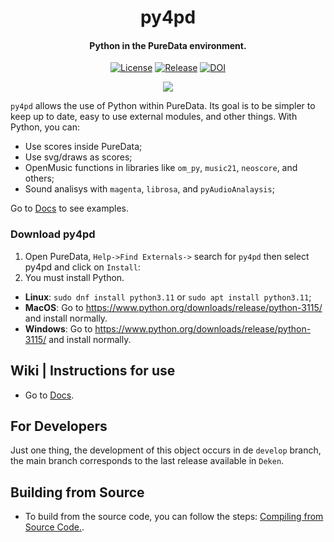 <p align="center">
  <h1 align="center">py4pd</h1>
  <h4 align="center">Python in the PureData environment.</h4>
</p>
<p align="center">
    <a href="https://github.com/plugdata-team/plugdata/blob/main/LICENSE"><img src="https://img.shields.io/badge/license-GPL--v3-blue.svg" alt="License"></a>
    <a href="https://github.com/charlesneimog/py4pd/releases/latest"><img src="https://img.shields.io/github/release/charlesneimog/py4pd.svg?include_prereleases" alt="Release"></a>
    <a href="https://doi.org/10.5281/zenodo.10247117"><img src="https://zenodo.org/badge/DOI/10.5281/zenodo.10247117.svg" alt="DOI"></a>
</p>
    
<p align="center">
  <a href="https://github.com/charlesneimog/py4pd/actions/workflows/Dev-Tests.yml"><img src="https://github.com/charlesneimog/py4pd/actions/workflows/Dev-Tests.yml/badge.svg?branch=develop"></a>
</p>

`py4pd` allows the use of Python within PureData. Its goal is to be simpler to keep up to date, easy to use external modules, and other things. With Python, you can:
* Use scores inside PureData;
* Use svg/draws as scores;
* OpenMusic functions in libraries like `om_py`, `music21`, `neoscore`, and others;
* Sound analisys with `magenta`, `librosa`, and `pyAudioAnalaysis`;

Go to [Docs](https://www.charlesneimog.com/py4pd) to see examples.

### Download py4pd
1. Open PureData, `Help->Find Externals->` search for `py4pd` then select py4pd and click on `Install`: 
2. You must install Python.

* **Linux**: `sudo dnf install python3.11` or `sudo apt install python3.11`;
* **MacOS**: Go to https://www.python.org/downloads/release/python-3115/ and install normally.
* **Windows**: Go to https://www.python.org/downloads/release/python-3115/ and install normally.

## Wiki | Instructions for use

* Go to [Docs](https://www.charlesneimog.com/py4pd).

## For Developers

Just one thing, the development of this object occurs in de `develop` branch, the main branch corresponds to the last release available in `Deken`.

## Building from Source

* To build from the source code, you can follow the steps: [Compiling from Source Code.](https://github.com/charlesneimog/py4pd/blob/master/resources/BUILD.md).


